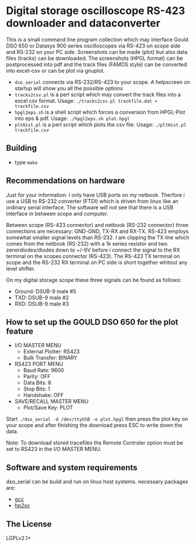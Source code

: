 # Digital storage oscilloscope RS-423 downloader and dataconverter

This is a small command line program collection which may interface Gould DSO 650 or Datasys 900 series oscilloscopes via
RS-423 on scope side and RS-232 on your PC side. Screenshots can be made (plot) but also data files (tracks) can be downloaded.
The screenshots (HPGL format) can be postprocessed into pdf and the track files (FAMOS style) can be converted
into excel-csv or can be plot via gnuplot.

  * `dso_serial` connects via RS-232/RS-423 to your scope. A helpscreen on startup will show you all the possible options
  * `tracks2csv.pl` is a perl script which may convert the track files into a excel csv format. Usage: `./tracks2csv.pl trackfile.dat > trackfile.csv`
  * `hpgl2eps.sh` is a shell script which forces a conversion from HPGL-Plot into eps & pdf. Usage: `./hpgl2eps.sh plot.hpgl`
  * `pltHist.pl` is a perl script which plots the csv file. Usage: `./pltHist.pl trackfile.csv`

## Building

  * type `make`

## Recommendations on hardware

Just for your information: I only have USB ports on my netbook. Therfore i use a USB to RS-232 converter (FTDI) which is driven
from linux like an ordinary serial interface. The software will not see that there is a USB interface in between scope and
computer.

Between scope (RS-423 connector) and netbook (RS-232 connector) three connections are necessary:
GND-GND, TX-RX and RX-TX. RS-423 employs somewhat smaller signal levels than RS-232. I am clipping the TX line which comes
from the netbook (RS-232) with a 1k series resistor and two zenerdiodes/diodes down to +/-6V before i connect the signal to the
RX terminal on the scopes connector (RS-423). The RS-423 TX terminal on scope and the RS-232 RX terminal on PC side is short together
whitout any level shifter.

On my digital storage scope these three signals can be found as follows:

  * Ground: DSUB-9 male #5
  * TXD: DSUB-9 male #2
  * RXD: DSUB-9 male #3

## How to set up the GOULD DSO 650 for the plot feature

  * I/O MASTER MENU
    * External Plotter: RS423
    * Bulk Transfer: BINARY
  * RS423 PORT MENU
    * Baud Rate: 9600
    * Parity: OFF
    * Data Bits: 8
    * Stop Bits: 1
    * Handshake: OFF
  * SAVE/RECALL MASTER MENU
    * Plot/Save Key: PLOT

Start `./dso_serial -d /dev/ttyUSB -o plot.hpgl` then press the plot key on your scope and after finishing the download
press ESC to write down the data.

Note: To download stored tracefiles the Remote Controler option must be set to RS423 in the I/O MASTER MENU.

## Software and system requirements

dso_serial can be build and run on linux host systems. necessary packages are:

  * [gcc][gcc]
  * [hp2xx][hp2xx]

[gcc]:       http://gcc.gnu.org/
             "GNU Compiler Collection"
[hp2xx]:     http://www.gnu.org/software/hp2xx/
             "Hewlett-Packard's HP-GL plotter format converter"

## The License

LGPLv2.1+

 

